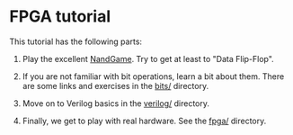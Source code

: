 # FPGA tutorial

This tutorial has the following parts:

1. Play the excellent [NandGame](http://nandgame.com/). Try to get at least to
   "Data Flip-Flop".

2. If you are not familiar with bit operations, learn a bit about them. There
   are some links and exercises in the [bits/](bits/) directory.

3. Move on to Verilog basics in the [verilog/](verilog/) directory.

4. Finally, we get to play with real hardware. See the [fpga/](fpga/) directory.
